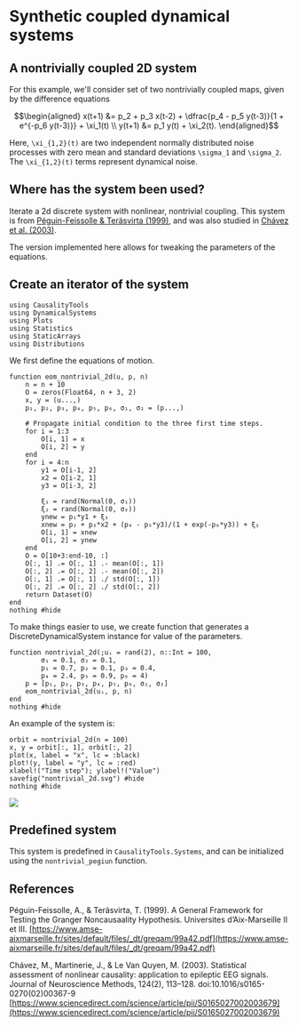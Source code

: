 # Synthetic coupled dynamical systems

## A nontrivially coupled 2D system

For this example, we'll consider set of two nontrivially coupled maps, given by
the difference equations

```math
\begin{aligned}
x(t+1) &= p_2 + p_3 x(t-2) + \dfrac{p_4 - p_5 y(t-3)}{1 + e^{-p_6 y(t-3)}} + \xi_1(t) \\
y(t+1) &= p_1 y(t) + \xi_2(t).
\end{aligned}
```

Here, ``\xi_{1,2}(t)`` are two independent normally distributed noise processes
with zero mean and standard deviations ``\sigma_1`` and ``\sigma_2``. The
``\xi_{1,2}(t)`` terms represent dynamical noise.


## Where has the system been used?
Iterate a 2d discrete system with nonlinear, nontrivial coupling. This system
is from [Péguin-Feissolle & Teräsvirta (1999)](https://www.amse-aixmarseille.fr/sites/default/files/_dt/greqam/99a42.pdf), and
was also studied in [Chávez et al. (2003)](https://www.sciencedirect.com/science/article/pii/S0165027002003679).

The version implemented here allows for tweaking the parameters of the equations.

## Create an iterator of the system

```@setup nontrivial_2d
using CausalityTools
using DynamicalSystems
using Plots
using Statistics
using StaticArrays
using Distributions
```

We first define the equations of motion.

```@example nontrivial_2d
function eom_nontrivial_2d(u, p, n)
    n = n + 10
    O = zeros(Float64, n + 3, 2)
    x, y = (u...,)
    p₁, p₂, p₃, p₄, p₅, p₆, σ₁, σ₂ = (p...,)

    # Propagate initial condition to the three first time steps.
    for i = 1:3
        O[i, 1] = x
        O[i, 2] = y
    end
    for i = 4:n
        y1 = O[i-1, 2]
        x2 = O[i-2, 1]
        y3 = O[i-3, 2]

        ξ₁ = rand(Normal(0, σ₁))
        ξ₂ = rand(Normal(0, σ₂))
        ynew = p₁*y1 + ξ₁
        xnew = p₂ + p₃*x2 + (p₄ - p₅*y3)/(1 + exp(-p₆*y3)) + ξ₂
        O[i, 1] = xnew
        O[i, 2] = ynew
    end
    O = O[10+3:end-10, :]
    O[:, 1] .= O[:, 1] .- mean(O[:, 1])
    O[:, 2] .= O[:, 2] .- mean(O[:, 2])
    O[:, 1] .= O[:, 1] ./ std(O[:, 1])
    O[:, 2] .= O[:, 2] ./ std(O[:, 2])
    return Dataset(O)
end
nothing #hide
```

To make things easier to use, we create function that generates a
DiscreteDynamicalSystem instance for value of the parameters.


```@example nontrivial_2d
function nontrivial_2d(;uᵢ = rand(2), n::Int = 100,
        σ₁ = 0.1, σ₂ = 0.1,
        p₁ = 0.7, p₂ = 0.1, p₃ = 0.4,
        p₄ = 2.4, p₅ = 0.9, p₆ = 4)
    p = [p₁, p₂, p₃, p₄, p₅, p₆, σ₁, σ₂]
    eom_nontrivial_2d(uᵢ, p, n)
end
nothing #hide
```

An example of the system is:

```@example nontrivial_2d
orbit = nontrivial_2d(n = 100)
x, y = orbit[:, 1], orbit[:, 2]
plot(x, label = "x", lc = :black)
plot!(y, label = "y", lc = :red)
xlabel!("Time step"); ylabel!("Value")
savefig("nontrivial_2d.svg") #hide
nothing #hide
```

![](nontrivial_2d.svg)

## Predefined system
This system is predefined in `CausalityTools.Systems`, and can be initialized using the `nontrivial_pegiun` function.

## References

Péguin-Feissolle, A., & Teräsvirta, T. (1999). A General Framework for
Testing the Granger Noncausaality Hypothesis. Universites d’Aix-Marseille II
et III. [https://www.amse-aixmarseille.fr/sites/default/files/_dt/greqam/99a42.pdf](https://www.amse-aixmarseille.fr/sites/default/files/_dt/greqam/99a42.pdf)

Chávez, M., Martinerie, J., & Le Van Quyen, M. (2003). Statistical
assessment of nonlinear causality: application to epileptic EEG signals.
Journal of Neuroscience Methods, 124(2), 113–128.
doi:10.1016/s0165-0270(02)00367-9
[https://www.sciencedirect.com/science/article/pii/S0165027002003679](https://www.sciencedirect.com/science/article/pii/S0165027002003679)
